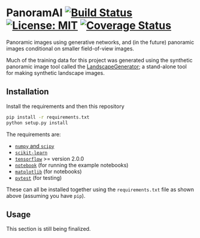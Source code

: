 # PanoramAI [![Build Status](https://travis-ci.com/tmcclintock/PanoramAI.svg?branch=master)](https://travis-ci.com/tmcclintock/PanoramAI) [![License: MIT](https://img.shields.io/badge/License-MIT-blue.svg)](https://opensource.org/licenses/MIT) [![Coverage Status](https://coveralls.io/repos/github/tmcclintock/PanoramAI/badge.svg?branch=master)](https://coveralls.io/github/tmcclintock/PanoramAI?branch=master)

Panoramic images using generative networks, and (in the future) panoramic images conditional on smaller field-of-view images.

Much of the training data for this project was generated using the synthetic panoramic image tool called the [LandscapeGenerator](https://github.com/tmcclintock/LandscapeGenerator); a stand-alone tool for making synthetic landscape images.

## Installation

Install the requirements and then this repository

```bash
pip install -r requirements.txt
python setup.py install
```

The requirements are:

* [`numpy` and `scipy`](https://scipy.org/install.html)
* [`scikit-learn`](https://scikit-learn.org/stable/install.html)
* [`tensorflow`](https://www.tensorflow.org/install) >= version 2.0.0
* [`notebook`](https://jupyter.readthedocs.io/en/latest/install.html) (for running the example notebooks)
* [`matplotlib`](https://matplotlib.org/users/installing.html) (for notebooks)
* [`pytest`](https://docs.pytest.org/en/latest/getting-started.html) (for testing)

These can all be installed together using the `requirements.txt` file as shown above (assuming you have `pip`).

## Usage

This section is still being finalized.